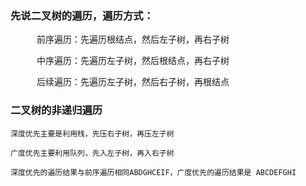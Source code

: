 ### 先说二叉树的遍历，遍历方式：

　　　前序遍历：先遍历根结点，然后左子树，再右子树

　　　中序遍历：先遍历左子树，然后根结点，再右子树

　　　后续遍历：先遍历左子树，然后右子树，再根结点

### 二叉树的非递归遍历

    深度优先主要是利用栈，先压右子树，再压左子树

    广度优先主要利用队列，先入左子树，再入右子树

    深度优先的遍历结果与前序遍历相同ABDGHCEIF，广度优先的遍历结果是 ABCDEFGHI